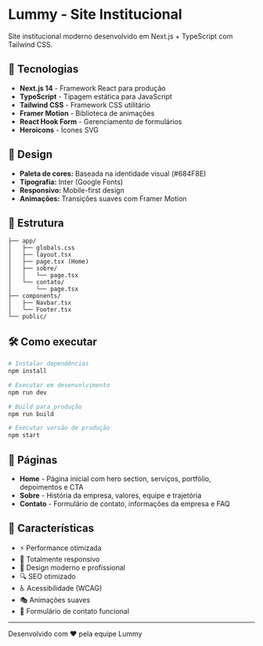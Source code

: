 # Lummy - Site Institucional

Site institucional moderno desenvolvido em Next.js + TypeScript com Tailwind CSS.

## 🚀 Tecnologias

- **Next.js 14** - Framework React para produção
- **TypeScript** - Tipagem estática para JavaScript
- **Tailwind CSS** - Framework CSS utilitário
- **Framer Motion** - Biblioteca de animações
- **React Hook Form** - Gerenciamento de formulários
- **Heroicons** - Ícones SVG

## 🎨 Design

- **Paleta de cores:** Baseada na identidade visual (#684F8E)
- **Tipografia:** Inter (Google Fonts)
- **Responsivo:** Mobile-first design
- **Animações:** Transições suaves com Framer Motion

## 📁 Estrutura

```
├── app/
│   ├── globals.css
│   ├── layout.tsx
│   ├── page.tsx (Home)
│   ├── sobre/
│   │   └── page.tsx
│   └── contato/
│       └── page.tsx
├── components/
│   ├── Navbar.tsx
│   └── Footer.tsx
└── public/
```

## 🛠️ Como executar

```bash
# Instalar dependências
npm install

# Executar em desenvolvimento
npm run dev

# Build para produção
npm run build

# Executar versão de produção
npm start
```

## 📱 Páginas

- **Home** - Página inicial com hero section, serviços, portfólio, depoimentos e CTA
- **Sobre** - História da empresa, valores, equipe e trajetória  
- **Contato** - Formulário de contato, informações da empresa e FAQ

## 🌟 Características

- ⚡ Performance otimizada
- 📱 Totalmente responsivo
- 🎨 Design moderno e profissional
- 🔍 SEO otimizado
- ♿ Acessibilidade (WCAG)
- 🎭 Animações suaves
- 📝 Formulário de contato funcional

---

Desenvolvido com ❤️ pela equipe Lummy
